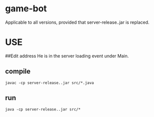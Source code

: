 # game-bot
Applicable to all versions, provided that server-release..jar is replaced.
# USE
##Edit address
He is in the server loading event under Main.
## compile
```
javac -cp server-release..jar src/*.java
```
## run
```
java -cp server-release..jar src/*
```



